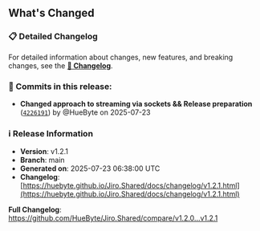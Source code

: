 ## What's Changed

### 📋 Detailed Changelog

For detailed information about changes, new features, and breaking changes, see the [**📖 Changelog**](https://huebyte.github.io/Jiro.Shared/docs/changelog/v1.2.1.html).

### 🔄 Commits in this release:

- **Changed approach to streaming via sockets && Release preparation** ([`4226191`](https://github.com/HueByte/Jiro.Shared/commit/4226191)) by @HueByte on 2025-07-23

### ℹ️ Release Information

- **Version**: v1.2.1
- **Branch**: main
- **Generated on**: 2025-07-23 06:38:00 UTC
- **Changelog**: [https://huebyte.github.io/Jiro.Shared/docs/changelog/v1.2.1.html](https://huebyte.github.io/Jiro.Shared/docs/changelog/v1.2.1.html)

**Full Changelog**: <https://github.com/HueByte/Jiro.Shared/compare/v1.2.0...v1.2.1>
